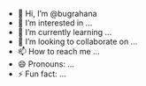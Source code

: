 - 👋 Hi, I’m @bugrahana
- 👀 I’m interested in ...
- 🌱 I’m currently learning ...
- 💞️ I’m looking to collaborate on ...
- 📫 How to reach me ...
- 😄 Pronouns: ...
- ⚡ Fun fact: ...

<!---
bugrahana/bugrahana is a ✨ special ✨ repository because its `README.md` (this file) appears on your GitHub profile.
You can click the Preview link to take a look at your changes.
--->
